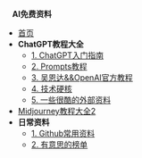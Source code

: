 <!-- docs/_sidebar.md -->

**&nbsp;&nbsp;&nbsp;&nbsp;AI免费资料**

* [首页](/)
* **ChatGPT教程大全**
  * [1. ChatGPT入门指南](ChatGPT/index.md)
  * [2. Prompts教程](ChatGPT/prompts.md)
  * [3. 吴恩达&&OpenAI官方教程](ChatGPT/free_course.md)
  * [4. 技术硬核](ChatGPT/tech.md)
  * [5. 一些很酷的外部资料](ChatGPT/coolthings.md)
* [Midjourney教程大全2](MidJourney/)
* **日常资料**
  * [1. Github常用资料](Common/github.md)
  * [2. 有意思的榜单](Common/rank.md)